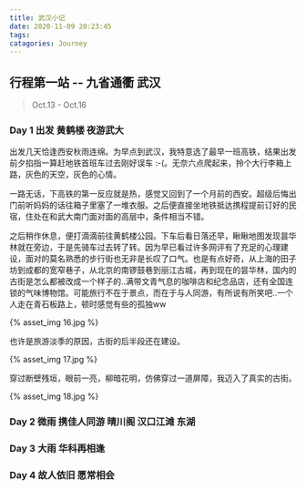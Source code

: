 ```yaml
---
title: 武汉小记
date: 2020-11-09 20:23:45
tags:
catagories: Journey
---
```


## 行程第一站 -- 九省通衢 武汉

> Oct.13 - Oct.16


### Day 1 出发 黄鹤楼 夜游武大 
出发几天恰逢西安秋雨连绵。为早点到武汉，我特意选了最早一班高铁，结果出发前夕掐指一算赶地铁首班车过去刚好误车 :-(。无奈六点爬起来，拎个大行李箱上路，灰色的天空，灰色的心情。

一路无话，下高铁的第一反应就是热，感觉又回到了一个月前的西安。超级后悔出门前听妈妈的话往箱子里塞了一堆衣服。之后便直接坐地铁抵达携程提前订好的民宿，住处在和武大南门面对面的高层中，条件相当不错。

之后稍作休息，便打滴滴前往黄鹤楼公园。下车后看日落还早，瞅瞅地图发现昙华林就在旁边，于是先骑车过去转了转。因为早已看过许多网评有了充足的心理建设，面对的莫名熟悉的步行街也无非是长叹了口气。也是有点好奇，从上海的田子坊到成都的宽窄巷子，从北京的南锣鼓巷到丽江古城，再到现在的昙华林，国内的古街是怎么都被改成一个样子的..满带文青气息的咖啡店和纪念品店，还有全国连锁的气味博物馆。可能旅行不在于景点，而在于与人同游，有所说有所笑吧..一个人走在青石板路上，顿时感觉有些的孤独ww

{% asset_img 16.jpg %}

也许是旅游淡季的原因，古街的后半段还在建设。

{% asset_img 17.jpg %}

穿过断壁残垣，眼前一亮，柳暗花明，仿佛穿过一道屏障，我迈入了真实的古街。

{% asset_img 18.jpg %}

### Day 2 微雨 携佳人同游 晴川阁 汉口江滩 东湖


### Day 3 大雨 华科再相逢

### Day 4 故人依旧 愿常相会 
